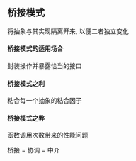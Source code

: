 ## 桥接模式  
将抽象与其实现隔离开来, 以便二者独立变化  

#### 桥接模式的适用场合    
封装操作并暴露恰当的接口  

#### 桥接模式之利  
粘合每一个抽象的粘合因子  

#### 桥接模式之弊  
函数调用次数带来的性能问题

桥接 = 协调 = 中介